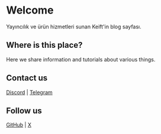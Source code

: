 # Welcome

Yayıncılık ve ürün hizmetleri sunan Keift'in blog sayfası.

## Where is this place?

Here we share information and tutorials about various things.

## Contact us

[Discord](https://discord.gg/keift) | [Telegram](https://t.me/keiftt)

## Follow us

[GitHub](https://github.com/keift) | [X](https://x.com/keiftttt)